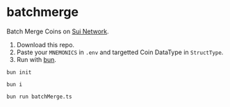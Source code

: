 # batchmerge

Batch Merge Coins on [Sui Network](https://sui.io).

1. Download this repo.
2. Paste your `MNEMONICS` in `.env` and targetted Coin DataType in `StructType`.
3. Run with [bun](https://bun.sh/).

```
bun init
```

```
bun i
```

```
bun run batchMerge.ts
```